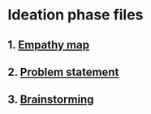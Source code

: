 # Ideation phase files

##  1. [Empathy map](https://github.com/IBM-EPBL/IBM-Project-31681-1660204101/tree/main/Project%20Design%20%26%20Planning/Ideation%20Phase/Empathy_Map)
##  2. [Problem statement](https://github.com/IBM-EPBL/IBM-Project-31681-1660204101/tree/main/Project%20Design%20%26%20Planning/Ideation%20Phase/problem%20statement)
##  3. [Brainstorming]()
